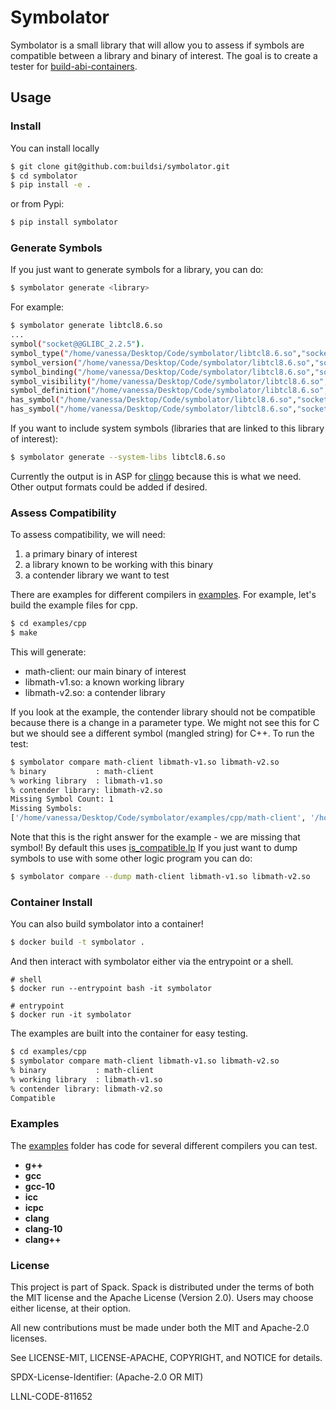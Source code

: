 # Symbolator

Symbolator is a small library that will allow you to assess if symbols are
compatible between a library and binary of interest. The goal is to create
a tester for [build-abi-containers](https://github.com/buildsi/build-abi-containers).

## Usage

### Install

You can install locally

```bash
$ git clone git@github.com:buildsi/symbolator.git
$ cd symbolator
$ pip install -e .
```

or from Pypi:

```bash
$ pip install symbolator
```

### Generate Symbols

If you just want to generate symbols for a library, you can do:

```bash
$ symbolator generate <library>
```

For example:

```bash
$ symbolator generate libtcl8.6.so 
...
symbol("socket@@GLIBC_2.2.5").
symbol_type("/home/vanessa/Desktop/Code/symbolator/libtcl8.6.so","socket@@GLIBC_2.2.5","FUNC").
symbol_version("/home/vanessa/Desktop/Code/symbolator/libtcl8.6.so","socket@@GLIBC_2.2.5","").
symbol_binding("/home/vanessa/Desktop/Code/symbolator/libtcl8.6.so","socket@@GLIBC_2.2.5","GLOBAL").
symbol_visibility("/home/vanessa/Desktop/Code/symbolator/libtcl8.6.so","socket@@GLIBC_2.2.5","DEFAULT").
symbol_definition("/home/vanessa/Desktop/Code/symbolator/libtcl8.6.so","socket@@GLIBC_2.2.5","UND").
has_symbol("/home/vanessa/Desktop/Code/symbolator/libtcl8.6.so","socket@@GLIBC_2.2.5").
has_symbol("/home/vanessa/Desktop/Code/symbolator/libtcl8.6.so","socket@@GLIBC_2.2.5").
```

If you want to include system symbols (libraries that are linked to this library of interest):

```bash
$ symbolator generate --system-libs libtcl8.6.so 
```

Currently the output is in ASP for [clingo](https://potassco.org/clingo/) because this is what we need.
Other output formats could be added if desired.

### Assess Compatibility

To assess compatibility, we will need:

1. a primary binary of interest
2. a library known to be working with this binary
3. a contender library we want to test

There are examples for different compilers in [examples](examples). For example,
let's build the example files for cpp.

```bash
$ cd examples/cpp
$ make
```

This will generate:

 - math-client: our main binary of interest
 - libmath-v1.so: a known working library
 - libmath-v2.so: a contender library

If you look at the example, the contender library should not be compatible
because there is a change in a parameter type. We might not see this for C
but we should see a different symbol (mangled string) for C++. To run
the test:

```bash
$ symbolator compare math-client libmath-v1.so libmath-v2.so
% binary           : math-client
% working library  : libmath-v1.so
% contender library: libmath-v2.so
Missing Symbol Count: 1
Missing Symbols:
['/home/vanessa/Desktop/Code/symbolator/examples/cpp/math-client', '/home/vanessa/Desktop/Code/symbolator/examples/cpp/libmath-v2.so', '_ZN11MathLibrary10Arithmetic3AddEdd']
```

Note that this is the right answer for the example - we are missing that symbol!
By default this uses [is_compatible.lp](symbolator/facts/is_compatible.lp)
If you just want to dump symbols to use with some other logic program you
can do:

```bash
$ symbolator compare --dump math-client libmath-v1.so libmath-v2.so
```

### Container Install

You can also build symbolator into a container!

```bash
$ docker build -t symbolator .
```

And then interact with symbolator either via the entrypoint or a shell.

```
# shell
$ docker run --entrypoint bash -it symbolator

# entrypoint
$ docker run -it symbolator
```

The examples are built into the container for easy testing.

```bash
$ cd examples/cpp
$ symbolator compare math-client libmath-v1.so libmath-v2.so 
% binary           : math-client
% working library  : libmath-v1.so
% contender library: libmath-v2.so
Compatible
```

### Examples

The [examples](examples) folder has code for several different compilers
you can test.

 - **g++**
 - **gcc**
 - **gcc-10**
 - **icc**
 - **icpc**
 - **clang**
 - **clang-10**
 - **clang++**  
 
 
### License

This project is part of Spack. Spack is distributed under the terms of both the MIT license and the Apache License (Version 2.0). Users may choose either license, at their option.

All new contributions must be made under both the MIT and Apache-2.0 licenses.

See LICENSE-MIT, LICENSE-APACHE, COPYRIGHT, and NOTICE for details.

SPDX-License-Identifier: (Apache-2.0 OR MIT)

LLNL-CODE-811652
